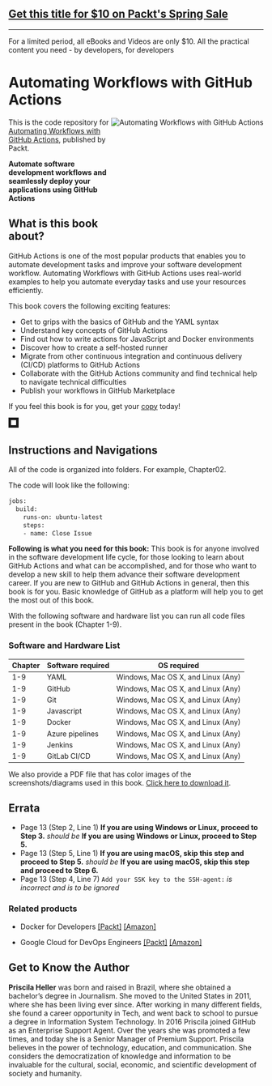 ## [Get this title for $10 on Packt's Spring Sale](https://www.packt.com/B16842?utm_source=github&utm_medium=packt-github-repo&utm_campaign=spring_10_dollar_2022)
-----
For a limited period, all eBooks and Videos are only $10. All the practical content you need \- by developers, for developers

# Automating Workflows with GitHub Actions

<a href="https://www.packtpub.com/in/cloud-networking/automating-workflows-with-github-actions?utm_source=github&utm_medium=repository&utm_campaign=9781800560406"><img src="https://static.packt-cdn.com/products/9781800560406/cover/smaller" alt="Automating Workflows with GitHub Actions" height="256px" align="right"></a>

This is the code repository for [Automating Workflows with GitHub Actions](https://www.packtpub.com/in/cloud-networking/automating-workflows-with-github-actions?utm_source=github&utm_medium=repository&utm_campaign=9781800560406), published by Packt.

**Automate software development workflows and seamlessly deploy your applications using GitHub Actions**

## What is this book about?
GitHub Actions is one of the most popular products that enables you to automate development tasks and improve your software development workflow. Automating Workflows with GitHub Actions uses real-world examples to help you automate everyday tasks and use your resources efficiently. 

This book covers the following exciting features:
* Get to grips with the basics of GitHub and the YAML syntax
* Understand key concepts of GitHub Actions
* Find out how to write actions for JavaScript and Docker environments
* Discover how to create a self-hosted runner
* Migrate from other continuous integration and continuous delivery (CI/CD) platforms to GitHub Actions
* Collaborate with the GitHub Actions community and find technical help to navigate technical difficulties
* Publish your workflows in GitHub Marketplace

If you feel this book is for you, get your [copy](https://www.amazon.com/dp/1800560400) today!

<a href="https://www.packtpub.com/?utm_source=github&utm_medium=banner&utm_campaign=GitHubBanner"><img src="https://raw.githubusercontent.com/PacktPublishing/GitHub/master/GitHub.png" 
alt="https://www.packtpub.com/" border="5" /></a>

## Instructions and Navigations
All of the code is organized into folders. For example, Chapter02.

The code will look like the following:
```
jobs:
  build:
    runs-on: ubuntu-latest
    steps:
    - name: Close Issue
```

**Following is what you need for this book:**
This book is for anyone involved in the software development life cycle, for those looking to learn about GitHub Actions and what can be accomplished, and for those who want to develop a new skill to help them advance their software development career. If you are new to GitHub and GitHub Actions in general, then this book is for you. Basic knowledge of GitHub as a platform will help you to get the most out of this book.

With the following software and hardware list you can run all code files present in the book (Chapter 1-9).
### Software and Hardware List
| Chapter | Software required | OS required |
| -------- | ------------------------------------ | ----------------------------------- |
| 1-9 | YAML | Windows, Mac OS X, and Linux (Any) |
| 1-9 | GitHub | Windows, Mac OS X, and Linux (Any) |
| 1-9 | Git | Windows, Mac OS X, and Linux (Any) |
| 1-9 | Javascript | Windows, Mac OS X, and Linux (Any) |
| 1-9 | Docker | Windows, Mac OS X, and Linux (Any) |
| 1-9 | Azure pipelines | Windows, Mac OS X, and Linux (Any) |
| 1-9 | Jenkins | Windows, Mac OS X, and Linux (Any) |
| 1-9 | GitLab CI/CD | Windows, Mac OS X, and Linux (Any) |

We also provide a PDF file that has color images of the screenshots/diagrams used in this book. [Click here to download it](http://www.packtpub.com/sites/default/files/downloads/9781800560406_ColorImages.pdf).

## Errata

* Page 13 (Step 2, Line 1) **If you are using Windows or Linux, proceed to Step 3.** _should be_ **If you are using Windows or Linux, proceed to Step 5.**
* Page 13 (Step 5, Line 1) **If you are using macOS, skip this step and proceed to Step 5.** _should be_ **If you are using macOS, skip this step and proceed to Step 6.**
* Page 13 (Step 4, Line 7) `Add your SSK key to the SSH-agent:` _is incorrect and is to be ignored_
 
### Related products
* Docker for Developers [[Packt]](https://www.packtpub.com/product/docker-for-developers/9781789536058?utm_source=github&utm_medium=repository&utm_campaign=9781789536058) [[Amazon]](https://www.amazon.com/dp/1789536057)

* Google Cloud for DevOps Engineers [[Packt]](https://www.packtpub.com/product/google-cloud-for-devops-engineers/9781839218019?utm_source=github&utm_medium=repository&utm_campaign=9781839218019) [[Amazon]](https://www.amazon.com/dp/1839218010)

## Get to Know the Author
**Priscila Heller**
was born and raised in Brazil, where she obtained a bachelor’s degree in Journalism. She moved to the United States in 2011, where she has been living ever since. After working in many different fields, she found a career opportunity in Tech, and went back to school to pursue a degree in Information System Technology. In 2016 Priscila joined GitHub as an Enterprise Support Agent. Over the years she was promoted a few times, and today she is a Senior Manager of Premium Support.
Priscila believes in the power of technology, education, and communication. She considers the democratization of knowledge and information to be invaluable for the cultural, social, economic, and scientific development of society and humanity.
